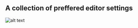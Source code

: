 A collection of preffered editor settings
-
![alt text](https://adabson.github.io/toolbox/homer-simpson.svg "Homer goes where he pleases.")

